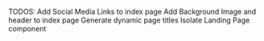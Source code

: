 TODOS:
Add Social Media Links to index page
Add Background Image and header to index page
Generate dynamic page titles
Isolate Landing Page component
